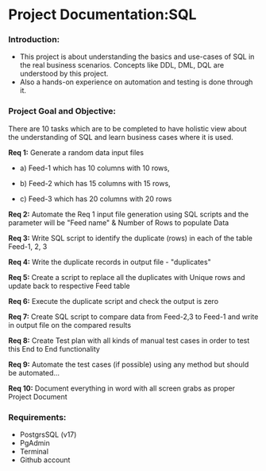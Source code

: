 # Project Documentation:SQL
### Introduction:
- This project is about understanding the basics and use-cases of SQL in the real business scenarios. Concepts like DDL, DML, DQL are understood by this project.
- Also a hands-on experience on automation and testing is done through it.

### Project Goal and Objective:
There are 10 tasks which are to be completed to have holistic view about the understanding of SQL and learn business cases where it is used.

**Req 1:**
Generate a random data input files

- a) Feed-1 which has 10 columns with 10 rows,

- b) Feed-2 which has 15 columns with 15 rows,

- c) Feed-3 which has 20 columns with 20 rows

**Req 2:**
Automate the Req 1 input file generation using SQL scripts and the parameter will be "Feed name" & Number of Rows to populate Data

**Req 3:**
Write SQL script to identify the duplicate (rows) in each of the table Feed-1, 2, 3

**Req 4:**
Write the duplicate records in output file - "duplicates"

**Req 5:**
Create a script to replace all the duplicates with Unique rows and update back to respective Feed table

**Req 6:**
Execute the duplicate script and check the output is zero

**Req 7:**
Create SQL script to compare data from Feed-2,3 to Feed-1 and write in output file on the compared results

**Req 8:**
Create Test plan with all kinds of manual test cases in order to test this End to End functionality

**Req 9:**
Automate the test cases (if possible) using any method but should be automated...

**Req 10:**
Document everything in word with all screen grabs as proper Project Document

### Requirements:
- PostgrsSQL (v17)
- PgAdmin
- Terminal
- Github account

